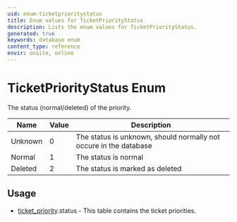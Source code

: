 ```yaml
---
uid: enum-ticketprioritystatus
title: Enum values for TicketPriorityStatus
description: Lists the enum values for TicketPriorityStatus.
generated: true
keywords: database enum
content_type: reference
envir: onsite, online
---
```


# TicketPriorityStatus Enum

The status (normal/deleted) of the priority.

| Name | Value | Description |
|------|-------|-------------|
|Unknown|0|The status is unknown, should normally not occure in the database|
|Normal|1|The status is normal|
|Deleted|2|The status is marked as deleted|

## Usage

* [ticket_priority](../ticket-priority.md).status - This table contains the ticket priorities.
